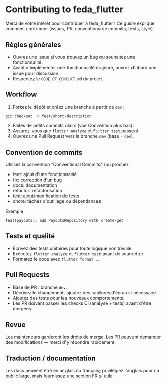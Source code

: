 # Contributing to feda_flutter

Merci de votre intérêt pour contribuer à feda_flutter ! Ce guide explique comment contribuer (issues, PR, conventions de commits, tests, style).

## Règles générales

- Ouvrez une issue si vous trouvez un bug ou souhaitez une fonctionnalité.
- Avant d'implémenter une fonctionnalité majeure, ouvrez d'abord une issue pour discussion.
- Respectez le `CODE_OF_CONDUCT.md` du projet.

## Workflow

1. Forkez le dépôt et créez une branche à partir de `dev` :

```bash
git checkout -b feat/short-description
```

2. Faites de petits commits clairs (voir Convention plus bas).
3. Assurez-vous que `flutter analyze` et `flutter test` passent.
4. Ouvrez une Pull Request vers la branche `dev` (base = `dev`).

## Convention de commits

Utilisez la convention "Conventional Commits" (ou proche) :

- feat: ajout d'une fonctionnalité
- fix: correction d'un bug
- docs: documentation
- refactor: refactorisation
- test: ajout/modification de tests
- chore: tâches d'outillage ou dépendances

Exemple :
```
feat(payouts): add PayoutsRepository with create/get
```

## Tests et qualité

- Écrivez des tests unitaires pour toute logique non triviale.
- Exécutez `flutter analyze` et `flutter test` avant de soumettre.
- Formatez le code avec `flutter format .`.

## Pull Requests

- Base de PR : branche `dev`.
- Décrivez le changement, ajoutez des captures d'écran si nécessaire.
- Ajoutez des tests pour les nouveaux comportements.
- Les PR doivent passer les checks CI (analyse + tests) avant d'être mergées.

## Revue

Les mainteneurs garderont les droits de merge. Les PR peuvent demander des modifications — merci d'y répondre rapidement.

## Traduction / documentation

Les docs peuvent être en anglais ou français; privilégiez l'anglais pour un public large, mais fournissez une section FR si utile.
